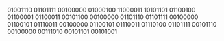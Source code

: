 01001110 01101111 00100000 01000100 11000011 10101101 01100100 01100001 01100011 00101100 00100000 01101110 01101111 00100000 01100101 01110011 00100000 01100101 01110011 01110100 01101111 00101110 00100000 00111010 00101101 00101001